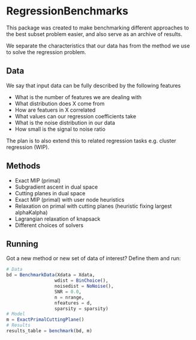 # RegressionBenchmarks

This package was created to make benchmarking different approaches to the best subset problem easier, and also serve as an archive of results.

We separate the characteristics that our data has from the method we use to solve the regression problem.

## Data

We say that input data can be fully described by the following features
* What is the number of features we are dealing with
* What distribution does X come from
* How are featuers in X correlated
* What values can our regression coefficients take
* What is the noise distribution in our data
* How small is the signal to noise ratio

The plan is to also extend this to related regression tasks e.g. cluster regression (WIP).

## Methods
* Exact MIP (primal)
* Subgradient ascent in dual space
* Cutting planes in dual space
* Exact MIP (primal) with user node heuristics
* Relaxation on primal with cutting planes (heuristic fixing largest alphaKalpha)
* Lagrangian relaxation of knapsack
* Different choices of solvers

## Running
Got a new method or new set of data of interest? Define them and run:

```julia
# Data
bd = BenchmarkData(Xdata = Xdata,
                  wdist = BinChoice(),
                  noisedist = NoNoise(),
                  SNR = 0.0,
                  n = nrange,
                  nfeatures = d,
                  sparsity = sparsity)
# Model
m = ExactPrimalCuttingPlane()
# Results
results_table = benchmark(bd, m)
```
